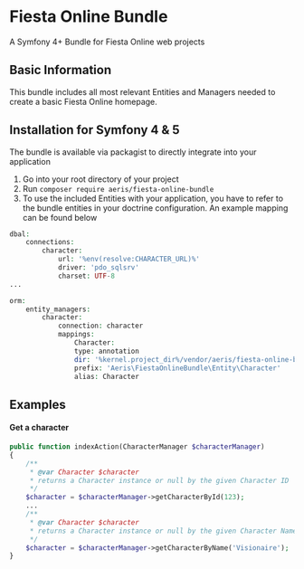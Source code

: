 # Fiesta Online Bundle
A Symfony 4+ Bundle for Fiesta Online web projects
## Basic Information
This bundle includes all most relevant Entities and Managers needed to create a basic Fiesta Online homepage.
## Installation for Symfony 4 & 5
The bundle is available via packagist to directly integrate into your application
1. Go into your root directory of your project
2. Run `composer require aeris/fiesta-online-bundle`
3. To use the included Entities with your application, you have to refer to the bundle entities in your doctrine configuration. An example mapping can be found below
```php
dbal:
    connections:
        character:
            url: '%env(resolve:CHARACTER_URL)%'
            driver: 'pdo_sqlsrv'
            charset: UTF-8
...

orm:
    entity_managers:
        character:
            connection: character
            mappings:
                Character:
                type: annotation
                dir: '%kernel.project_dir%/vendor/aeris/fiesta-online-bundle/src/Entity/Character'
                prefix: 'Aeris\FiestaOnlineBundle\Entity\Character'
                alias: Character
```
## Examples
#### Get a character
```php
public function indexAction(CharacterManager $characterManager)
{
    /** 
     * @var Character $character 
     * returns a Character instance or null by the given Character ID
     */
    $character = $characterManager->getCharacterById(123);
    ...
    /** 
     * @var Character $character 
     * returns a Character instance or null by the given Character Name
     */
    $character = $characterManager->getCharacterByName('Visionaire');
}
```
